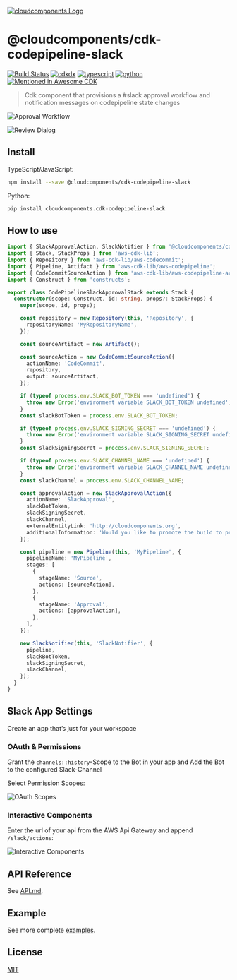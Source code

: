 [![cloudcomponents Logo](https://raw.githubusercontent.com/cloudcomponents/cdk-constructs/master/logo.png)](https://github.com/cloudcomponents/cdk-constructs)

# @cloudcomponents/cdk-codepipeline-slack 

[![Build Status](https://github.com/cloudcomponents/cdk-constructs/workflows/Build/badge.svg)](https://github.com/cloudcomponents/cdk-constructs/actions?query=workflow=Build)
[![cdkdx](https://img.shields.io/badge/buildtool-cdkdx-blue.svg)](https://github.com/hupe1980/cdkdx)
[![typescript](https://img.shields.io/badge/jsii-typescript-blueviolet.svg)](https://www.npmjs.com/package/@cloudcomponents/cdk-codepipeline-slack)
[![python](https://img.shields.io/badge/jsii-python-blueviolet.svg)](https://pypi.org/project/cloudcomponents.cdk-codepipeline-slack/)
[![Mentioned in Awesome CDK](https://awesome.re/mentioned-badge.svg)](https://github.com/kolomied/awesome-cdk)

> Cdk component that provisions a #slack approval workflow and notification messages on codepipeline state changes

![Approval Workflow](https://raw.githubusercontent.com/cloudcomponents/cdk-constructs/master/packages/cdk-codepipeline-slack/assets/approval_workflow.png)

![Review Dialog](https://raw.githubusercontent.com/cloudcomponents/cdk-constructs/master/packages/cdk-codepipeline-slack/assets/review_dialog.png)

## Install
TypeScript/JavaScript:

```bash
npm install --save @cloudcomponents/cdk-codepipeline-slack
```

Python:

```bash
pip install cloudcomponents.cdk-codepipeline-slack
```

## How to use

```typescript
import { SlackApprovalAction, SlackNotifier } from '@cloudcomponents/cdk-codepipeline-slack';
import { Stack, StackProps } from 'aws-cdk-lib';
import { Repository } from 'aws-cdk-lib/aws-codecommit';
import { Pipeline, Artifact } from 'aws-cdk-lib/aws-codepipeline';
import { CodeCommitSourceAction } from 'aws-cdk-lib/aws-codepipeline-actions';
import { Construct } from 'constructs';

export class CodePipelineSlackApprovalStack extends Stack {
  constructor(scope: Construct, id: string, props?: StackProps) {
    super(scope, id, props);

    const repository = new Repository(this, 'Repository', {
      repositoryName: 'MyRepositoryName',
    });

    const sourceArtifact = new Artifact();

    const sourceAction = new CodeCommitSourceAction({
      actionName: 'CodeCommit',
      repository,
      output: sourceArtifact,
    });

    if (typeof process.env.SLACK_BOT_TOKEN === 'undefined') {
      throw new Error('environment variable SLACK_BOT_TOKEN undefined');
    }
    const slackBotToken = process.env.SLACK_BOT_TOKEN;

    if (typeof process.env.SLACK_SIGNING_SECRET === 'undefined') {
      throw new Error('environment variable SLACK_SIGNING_SECRET undefined');
    }
    const slackSigningSecret = process.env.SLACK_SIGNING_SECRET;

    if (typeof process.env.SLACK_CHANNEL_NAME === 'undefined') {
      throw new Error('environment variable SLACK_CHANNEL_NAME undefined');
    }
    const slackChannel = process.env.SLACK_CHANNEL_NAME;

    const approvalAction = new SlackApprovalAction({
      actionName: 'SlackApproval',
      slackBotToken,
      slackSigningSecret,
      slackChannel,
      externalEntityLink: 'http://cloudcomponents.org',
      additionalInformation: 'Would you like to promote the build to production?',
    });

    const pipeline = new Pipeline(this, 'MyPipeline', {
      pipelineName: 'MyPipeline',
      stages: [
        {
          stageName: 'Source',
          actions: [sourceAction],
        },
        {
          stageName: 'Approval',
          actions: [approvalAction],
        },
      ],
    });

    new SlackNotifier(this, 'SlackNotifier', {
      pipeline,
      slackBotToken,
      slackSigningSecret,
      slackChannel,
    });
  }
}
```

## Slack App Settings

Create an app that’s just for your workspace

### OAuth & Permissions

Grant the `channels::history`-Scope to the Bot in your app and Add the Bot to the configured Slack-Channel

Select Permission Scopes:

![OAuth Scopes](https://raw.githubusercontent.com/cloudcomponents/cdk-constructs/master/packages/cdk-codepipeline-slack/assets/oauth_scope.png)

### Interactive Components

Enter the url of your api from the AWS Api Gateway and append `/slack/actions`:

![Interactive Components](https://raw.githubusercontent.com/cloudcomponents/cdk-constructs/master/packages/cdk-codepipeline-slack/assets/interactive_components.png)

## API Reference

See [API.md](https://github.com/cloudcomponents/cdk-constructs/tree/master/packages/cdk-codepipeline-slack/API.md).

## Example

See more complete [examples](https://github.com/cloudcomponents/cdk-constructs/tree/master/examples).

## License

[MIT](https://github.com/cloudcomponents/cdk-constructs/tree/master/packages/cdk-codepipeline-slack/LICENSE)
